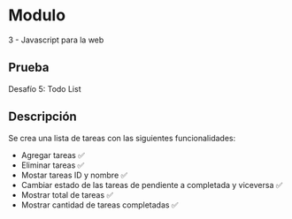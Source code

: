 # Modulo

3 - Javascript para la web

## Prueba

Desafío 5: Todo List

## Descripción

Se crea una lista de tareas con las siguientes funcionalidades:

- Agregar tareas ✅
- Eliminar tareas ✅
- Mostar tareas ID y nombre ✅
- Cambiar estado de las tareas de pendiente a completada y viceversa ✅
- Mostrar total de tareas ✅
- Mostrar cantidad de tareas completadas ✅